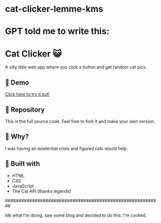 # cat-clicker-lemme-kms

# GPT told me to write this:
# Cat Clicker 😺

A silly little web app where you click a button and get random cat pics.

## 🧪 Demo

[Click here to try it out!](https://yourusername.github.io/cat-clicker-web-app)

## 📂 Repository

This is the full source code. Feel free to fork it and make your own version.

## 🤔 Why?

I was having an existential crisis and figured cats would help.

## 🙏 Built with

- HTML
- CSS
- JavaScript
- The Cat API (thanks legends)

##########################################################

Idk what I'm doing, saw some blog and decided to do this. 
I'm cooked.
